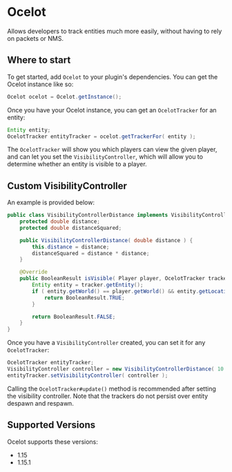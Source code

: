 # **Ocelot**
Allows developers to track entities much more easily, without having to rely on packets or NMS.

## Where to start
To get started, add `Ocelot` to  your plugin's dependencies. You can get the Ocelot instance like so:
```java
Ocelot ocelot = Ocelot.getInstance();
```
Once you have your Ocelot instance, you can get an `OcelotTracker` for an entity:
```java
Entity entity;
OcelotTracker entityTracker = ocelot.getTrackerFor( entity );
```
The `OcelotTracker` will show you which players can view the given player, and can let you set the `VisibilityController`, which will allow you to determine whether an entity is visible to a player.

## Custom VisibilityController
An example is provided below:
```java
public class VisibilityControllerDistance implements VisibilityController {
    protected double distance;
    protected double distanceSquared;

    public VisibilityControllerDistance( double distance ) {
        this.distance = distance;
        distanceSquared = distance * distance;
    }

    @Override
    public BooleanResult isVisible( Player player, OcelotTracker tracker ) {
        Entity entity = tracker.getEntity();
        if ( entity.getWorld() == player.getWorld() && entity.getLocation().distanceSquared( player.getLocation() ) <= distanceSquared ) {
            return BooleanResult.TRUE;
        }

        return BooleanResult.FALSE;
    }
}
```
Once you have a `VisibilityController` created, you can set it for any `OcelotTracker`:
```java
OcelotTracker entityTracker;
VisibilityController controller = new VisibilityControllerDistance( 10 ); // 10 block viewing range
entityTracker.setVisibilityController( controller );
```
Calling the `OcelotTracker#update()` method is recommended after setting the visibility controller. Note that the trackers do not persist over entity despawn and respawn.

## Supported Versions
Ocelot supports these versions:
- 1.15
- 1.15.1